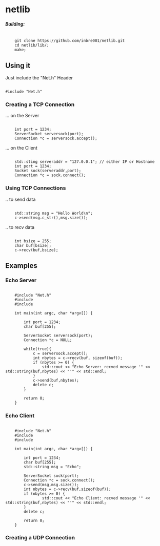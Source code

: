 # netlib
##### Building:
<pre><code>
    git clone https://github.com/inbre001/netlib.git
    cd netlib/lib/; 
    make;
</code></pre>
## Using it 
Just include the "Net.h" Header
<pre><code>
#include "Net.h"
</code></pre>
### Creating a TCP Connection 
 ... on the Server
<pre><code>
    int port = 1234;
    ServerSocket serversock(port);    
    Connection *c = serversock.accept();    
</pre></code>
 ... on the Client
<pre><code>
    std::sting serveraddr = "127.0.0.1"; // either IP or Hostname
    int port = 1234; 
    Socket sock(serveraddr,port);
    Connection *c = sock.connect();
</pre></code>
### Using TCP Connections
.. to send data
<pre><code>
    std::string msg = "Hello World\n";
    c->send(msg.c_str(),msg.size());
</pre></code>
.. to recv data
<pre><code>
    int bsize = 255;
    char buf[bsize];
    c->recv(buf,bsize);
</pre></code>
## Examples
### Echo Server
<pre><code>
    #include "Net.h"
    #include <iostream>
    #include <string>

    int main(int argc, char *argv[]) {
    
        int port = 1234;
        char buf[255];

        ServerSocket serversock(port);
        Connection *c = NULL;
    
        while(true){
            c = serversock.accept();
            int nbytes = c->recv(buf, sizeof(buf));
            if (nbytes >= 0) {
                std::cout << "Echo Server: recved message '" << std::string(buf,nbytes) << "'" << std::endl;
            }
            c->send(buf,nbytes);
            delete c;
        }

        return 0;
    }
</pre></code>
### Echo Client
<pre><code>
    #include "Net.h"
    #include <iostream>
    #include <string>

    int main(int argc, char *argv[]) {
    
        int port = 1234;
        char buf[255];
        std::string msg = "Echo";

        ServerSocket sock(port);
        Connection *c = sock.connect();
        c->send(msg,msg.size());
        int nbytes = c->recv(buf,sizeof(buf));
        if (nbytes >= 0) {
                std::cout << "Echo Client: recved message '" << std::string(buf,nbytes) << "'" << std::endl;
        }
        delete c;

        return 0;
    }
</pre></code>
 
### Creating a UDP Connection 

